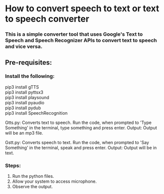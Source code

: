 # How to convert speech to text or text to speech converter
### This is a simple converter tool that uses Google's Text to Speech and Speech Recognizer APIs to convert text to speech and vice versa.

## Pre-requisites:
### Install the following:
pip3 install gTTS<br>
pip3 install pyttsx3<br>
pip3 install playsound<br>
pip3 install pyaudio<br>
pip3 install pydub<br>
pip3 install SpeechRecognition<br>

Gtts.py: Converts text to speech. Run the code, when prompted to 'Type Something' in the terminal, type something and press enter.
Output: Output will be an mp3 file.

Gstt.py: Converts speech to text. Run the code, when prompted to 'Say Something' in the terminal, speak and press enter.
Output: Output will be in text.

### Steps:
1. Run the python files.
2. Allow your system to access microphone.
3. Observe the output.
